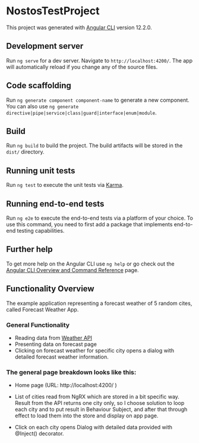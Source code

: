 # NostosTestProject

This project was generated with [Angular CLI](https://github.com/angular/angular-cli) version 12.2.0.

## Development server

Run `ng serve` for a dev server. Navigate to `http://localhost:4200/`. The app will automatically reload if you change any of the source files.

## Code scaffolding

Run `ng generate component component-name` to generate a new component. You can also use `ng generate directive|pipe|service|class|guard|interface|enum|module`.

## Build

Run `ng build` to build the project. The build artifacts will be stored in the `dist/` directory.

## Running unit tests

Run `ng test` to execute the unit tests via [Karma](https://karma-runner.github.io).

## Running end-to-end tests

Run `ng e2e` to execute the end-to-end tests via a platform of your choice. To use this command, you need to first add a package that implements end-to-end testing capabilities.

## Further help

To get more help on the Angular CLI use `ng help` or go check out the [Angular CLI Overview and Command Reference](https://angular.io/cli) page.

## Functionality Overview

The example application representing a forecast weather of 5 random cites, called Forecast Weather App.

### General Functionality

* Reading data from [Weather API](https://www.weatherapi.com/)
* Presenting data on forecast page
* Clicking on forecast weather for specific city opens a dialog with detailed forecast weather information.

### The general page breakdown looks like this:

* Home page (URL: http://localhost:4200/ )
* List of cities read from NgRX which are stored in a bit specific way.
Result from the API returns one city only, so I choose solution to loop each city and to put result in Behaviour Subject,
and after that through effect to load them into the store and display on app page.

* Click on each city opens Dialog with detailed data provided with @Inject() decorator.

